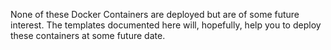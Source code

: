 
None of these Docker Containers are deployed but are of some future interest.
The templates documented here will, hopefully, help you to deploy these containers at some future date.
